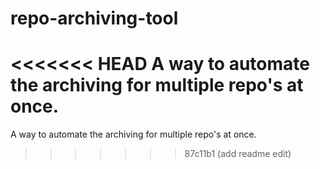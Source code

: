 # repo-archiving-tool
<<<<<<< HEAD
A way to automate the archiving for multiple repo's at once.
=======
A way to automate the archiving for multiple repo's at once.
>>>>>>> 87c11b1 (add readme edit)
